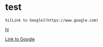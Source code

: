 # test

```
hi[Link to Google](https://www.google.com)
```

[hi](htttps://gooogle.com)


[Link to Google](https://www.google.com)
